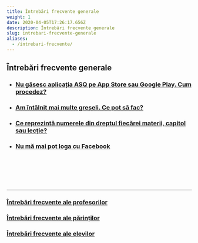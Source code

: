 ```yaml
---
title: Întrebări frecvente generale
weight: 1
date: 2020-04-05T17:26:17.656Z
description: Întrebări frecvente generale
slug: intrebari-frecvente-generale
aliases:
  - /intrebari-frecvente/
---
```


## Întrebări frecvente generale

- ### [Nu găsesc aplicația ASQ pe App Store sau Google Play. Cum procedez?](/intrebari-frecvente-generale/nu-gasesc-aplicatia-asq-pe-app-store-sau-google-play/)
- ### [Am întâlnit mai multe greșeli. Ce pot să fac?](/intrebari-frecvente-generale/am-intalnit-mai-multe-greseli-ce-pot-sa-fac/)
- ### [Ce reprezintă numerele din dreptul fiecărei materii, capitol sau lecție?](/intrebari-frecvente-generale/ce-reprezinta-numerele-din-dreptul-fiecarei-materii/)
- ### [Nu mă mai pot loga cu Facebook](/intrebari-frecvente-generale/nu-ma-mai-pot-loga-cu-facebook/)

&nbsp;

&nbsp;

&nbsp;

---

### [Întrebări frecvente ale profesorilor](/intrebari-frecvente-ale-profesorilor/)

### [Întrebări frecvente ale părinților](/intrebari-frecvente-ale-parintilor/)

### [Întrebări frecvente ale elevilor](/intrebari-frecvente-ale-elevilor/)
